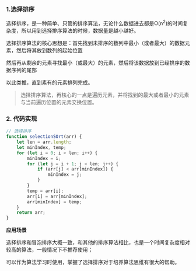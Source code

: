 ### 1.选择排序

选择排序，是一种简单、只管的排序算法，无论什么数据进去都是O(n<sup>2</sup>)的时间复杂度，所以用到选择排序算法的时候，数据量是越小越好。

选择排序算法的核心思想是：首先找到未排序的数列中最小（或者最大）的数据元素，然后将其放到数列的起始位置

然后再从剩余的元素寻找最小（或最大）的元素，然后将该数据放到已经排序的数据序列的尾部

以此类推，直到素有的元素排列完成。

> 选择排序算法，再核心的一点是遍历元素，并将找到的最大或者最小的元素与当前遍历位置的元素交换位置。

### 2. 代码实现

```js
// 选择排序
function selectionSOrt(arr) {
    let len = arr.length;
    let minIndex, temp;
    for (let i = 0; i < len; i++) {
        minIndex = i;
        for (let j = i + 1; j < len; j++) {
            if (arr[j] < arr[minIndex]) {
                minIndex = j;
            }
        }
        temp = arr[i];
        arr[i] = arr[minIndex];
        arr[minIndex] = temp;
    }
    return arr;
}
```

**应用场景**

选择排序和冒泡排序大概一致，和其他的排序算法相比，也是一个时间复杂度相对较高的算法，一般情况下不推荐使用；

可以作为算法学习时使用，掌握了选择排序对于培养算法思维有很大的帮助。

